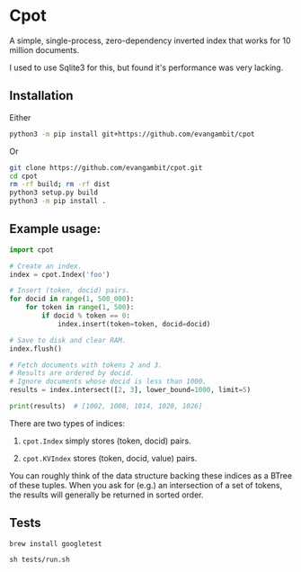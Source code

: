 # Cpot

A simple, single-process, zero-dependency inverted index that works for 10 million documents.

I used to use Sqlite3 for this, but found it's performance was very lacking.

## Installation

Either

```bash
python3 -m pip install git+https://github.com/evangambit/cpot
```

Or

```bash
git clone https://github.com/evangambit/cpot.git
cd cpot
rm -rf build; rm -rf dist
python3 setup.py build
python3 -m pip install .
```

## Example usage:

```python
import cpot

# Create an index.
index = cpot.Index('foo')

# Insert (token, docid) pairs.
for docid in range(1, 500_000):
	for token in range(1, 500):
		if docid % token == 0:
			index.insert(token=token, docid=docid)

# Save to disk and clear RAM.
index.flush()

# Fetch documents with tokens 2 and 3.
# Results are ordered by docid.
# Ignore documents whose docid is less than 1000.
results = index.intersect([2, 3], lower_bound=1000, limit=5)

print(results)  # [1002, 1008, 1014, 1020, 1026]
```

There are two types of indices:

1. `cpot.Index` simply stores (token, docid) pairs.

2. `cpot.KVIndex` stores (token, docid, value) pairs.

You can roughly think of the data structure backing these indices as a BTree of these tuples. When you ask for (e.g.) an intersection of a set of tokens, the results will generally be returned in sorted order.

## Tests

```
brew install googletest

sh tests/run.sh
```

